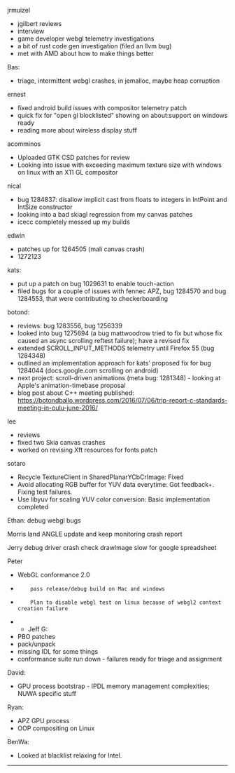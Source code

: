 jrmuizel
* jgilbert reviews
* interview
* game developer webgl telemetry investigations
* a bit of rust code gen investigation (filed an llvm bug)
* met with AMD about how to make things better



Bas:
* triage, intermittent webgl crashes, in jemalloc, maybe heap corruption



ernest
* fixed android build issues with compositor telemetry patch
* quick fix for "open gl blocklisted" showing on about:support on windows ready
* reading more about wireless display stuff



acomminos
* Uploaded GTK CSD patches for review
* Looking into issue with exceeding maximum texture size with windows on linux with an X11 GL compositor



nical
* bug 1284837: disallow implicit cast from floats to integers in IntPoint and IntSize constructor
* looking into a bad skiagl regression from my canvas patches
* icecc completely messed up my builds



edwin
* patches up for 1264505 (mali canvas crash)
* 1272123



kats:
* put up a patch on bug 1029631 to enable touch-action
* filed bugs for a couple of issues with fennec APZ, bug 1284570 and bug 1284553, that were contributing to checkerboarding



botond:
  - reviews: bug 1283556, bug 1256339
  - looked into bug 1275694 (a bug mattwoodrow tried to fix but whose fix caused an async scrolling reftest failure); have a revised fix
  - extended SCROLL_INPUT_METHODS telemetry until Firefox 55 (bug 1284348)
  - outlined an implementation approach for kats' proposed fix for bug 1284044 (docs.google.com scrolling on android)
  - next project: scroll-driven animations (meta bug: 1281348)
          - looking at Apple's animation-timebase proposal
  - blog post about C++ meeting published: https://botondballo.wordpress.com/2016/07/06/trip-report-c-standards-meeting-in-oulu-june-2016/




lee
* reviews
* fixed two Skia canvas crashes
* worked on revising Xft resources for fonts patch



sotaro
* Recycle TextureClient in SharedPlanarYCbCrImage: Fixed
* Avoid allocating RGB buffer for YUV data everytime: Got feedback+. Fixing test failures.
* Use libyuv for scaling YUV color conversion: Basic implementation completed



Ethan:
        debug webgl bugs

Morris
        land ANGLE update and keep monitoring crash report

Jerry
        debug driver crash
        check drawImage slow for google  spreadsheet

Peter
* WebGL conformance 2.0
*         pass release/debug build on Mac and windows
*         Plan to disable webgl test on linux because of webgl2 context creation failure
* * Jeff G:
* PBO patches
* pack/unpack
* missing IDL for some things
* conformance suite run down - failures ready for triage and assignment



David:
* GPU process bootstrap - IPDL memory management complexities; NUWA specific stuff



Ryan:
* APZ GPU process
* OOP compositing on Linux



BenWa:
* Looked at blacklist relaxing for Intel.

________________


